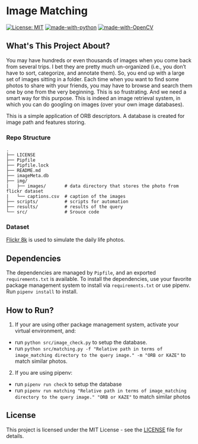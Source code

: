 # Image Matching

[![License: MIT](https://img.shields.io/badge/License-MIT-yellow.svg)](https://opensource.org/licenses/MIT)
[![made-with-python](https://img.shields.io/badge/Made%20with-Python-1f425f.svg)](https://www.python.org/)
[![made-with-OpenCV](https://img.shields.io/badge/Made%20with-OpenCV-green)](https://opencv.org/)


## What's This Project About?

You may have hundreds or even thousands of images when you come back from several
trips. I bet they are pretty much un-organized (i.e., you don’t have to sort, categorize, and
annotate them). So, you end up with a large set of images sitting in a folder. Each time
when you want to find some photos to share with your friends, you may have to browse and
search them one by one from the very beginning. This is so frustrating. And we need a
smart way for this purpose. This is indeed an image retrieval system, in which you can do
googling on images (over your own image databases).

This is a simple application of ORB descriptors. A database is created for image
path and features storing.

### Repo Structure

```
.
├── LICENSE
├── Pipfile
├── Pipfile.lock
├── README.md
├── imageMeta.db
├── img/          
|   ├── images/       # data directory that stores the photo from flickr dataset
|   └── captions.csv  # caption of the images
├── scripts/          # scripts for automation
├── results/          # results of the query
└── src/              # Srouce code
```

### Dataset

[Flickr 8k](https://www.kaggle.com/datasets/adityajn105/flickr8k) is used to simulate
the daily life photos.


## Dependencies

The dependencies are managed by `Pipfile`, and an exported `requirements.txt` is
available. To install the dependencies, use your favorite package management system
to install via `requirements.txt` or use pipenv. Run `pipenv install` to install.

## How to Run?

1. If your are using other package management system, activate your virtual environment,
and:
  - run `python src/image_check.py` to setup the database.
  - run
  `python src/matching.py -f "Relative path in terms of image_matching directory to the query image." -m "ORB or KAZE"`
  to match similar photos.

2. If you are using pipenv:
  - run `pipenv run check` to setup the database
  - run
  `pipenv run matching "Relative path in terms of image_matching directory to the query image." "ORB or KAZE"`
  to match similar photos

## License

This project is licensed under the MIT License - see the [LICENSE](LICENSE)
file for details.
